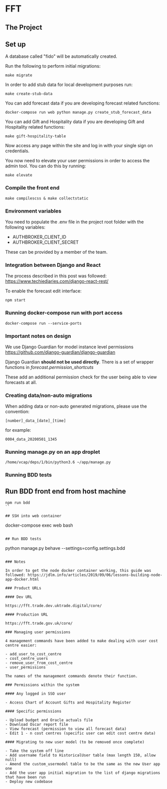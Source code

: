 # FFT

## The Project

## Set up

A database called "fido" will be automatically created.

Run the following to perform initial migrations:

```
make migrate
```

In order to add stub data for local development purposes run:

```
make create-stub-data
```

You can add forecast data if you are developing forecast related functions:

```
docker-compose run web python manage.py create_stub_forecast_data
```

You can add Gift and Hospitality data if you are developing Gift and Hospitality related functions:

```
make gift-hospitality-table
```

Now access any page within the site and log in with your single sign on credentials.

You now need to elevate your user permissions in order to access the admin tool. You can do this by running:

```
make elevate
```

### Compile the front end

```
make compilescss & make collectstatic
```

### Environment variables

You need to populate the .env file in the project root folder with the following variables:

- AUTHBROKER_CLIENT_ID
- AUTHBROKER_CLIENT_SECRET

These can be provided by a member of the team.

### Integration between Django and React

The process described in this post was followed:
https://www.techiediaries.com/django-react-rest/

To enable the forecast edit interface:

```
npm start
```

### Running docker-compose run with port access

```
docker-compose run --service-ports
```

### Important notes on design

We use Django Guardian for model instance level permissions https://github.com/django-guardian/django-guardian

Django Guardian **should not be used directly**. There is a set of wrapper functions in _forecast.permission_shortcuts_

These add an additional permission check for the user being able to view forecasts at all.

### Creating data/non-auto migrations

When adding data or non-auto generated migrations, please use the convention:

```
[number]_data_[date]_[time]
```

for example:

```
0004_data_20200501_1345
```

### Running manage.py on an app droplet

```
/home/vcap/deps/1/bin/python3.6 ~/app/manage.py
```

### Running BDD tests

## Run BDD front end from host machine

```
npm run bdd
``

## SSH into web container

```
docker-compose exec web bash
```

## Run BDD tests

```
python manage.py behave --settings=config.settings.bdd
```

### Notes

In order to get the node docker container working, this guide was followed: https://jdlm.info/articles/2019/09/06/lessons-building-node-app-docker.html

### Product URLs

#### Dev URL

https://fft.trade.dev.uktrade.digital/core/

#### Production URL

https://fft.trade.gov.uk/core/

### Managing user permissions

4 management commands have been added to make dealing with user cost centre easier:

- add_user_to_cost_centre
- cost_centre_users
- remove_user_from_cost_centre
- user_permissions

The names of the management commands denote their function.

### Permissions within the system

#### Any logged in SSO user

- Access Chart of Account Gifts and Hospitality Register

#### Specific permissions

- Upload budget and Oracle actuals file
- Download Oscar report file
- View forecast (permission to view all forecast data)
- Edit 1 - n cost centres (specific user can edit cost centre data)

#### Migrating to new user model (to be removed once complete)

- Take the system off line
- Add username field to HistoricalUser table (max length 150, allow null)
- Amend the custom_usermodel table to be the same as the new User app one
- Add the user app initial migration to the list of django migrations that have been run
- Deploy new codebase
